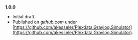 
**1.0.0**
- Initial draft.
- Published on _github.com_ under [https://github.com/akesseler/Plexdata.Graylog.Simulator](https://github.com/akesseler/Plexdata.Graylog.Simulator).
